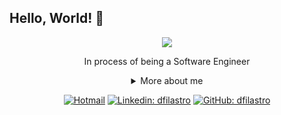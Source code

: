 ## Hello, World! 👋

<div align="center">

<img src="https://media.giphy.com/media/Dd7qpkZOyu436/giphy.gif" />
<!-- <img src="https://i2.wp.com/omanualdofreelancer.com/wp-content/uploads/2019/05/xcvxcvcvcv.gif?resize=490%2C294&ssl=1" /> -->

In process of being a Software Engineer

<details>
  <summary> More about me</summary>
<div align="left">

```js
const dfilastro = {
  personal: {
    fullName: "Diego Filastro",
    birthDate: "1990-08-13",
    pronouns: "he" | "him",
    interests: ["language learning", "xxxx", "xxxxxxx", "xxxxx"],
    motivation: [
      "xxxxxxxxxxxxxxxxxxxxxxxxxxxxxxxxx",
      "xxxxxxxxxxxxxxxxxxxxxxxxxxxxxxxxx",
    ],
  },
  technical: {
    technologies: {
      frontEnd: {
        Javascript: ["React"],
        HTML: ["HTML5", "Semantic HTML"],
        CSS: ["sass", "styled-components", "Bootstrap"],
      },
      backEnd: {
        Javascript: ["Node.js"],
      },
    },
  },
};
```

  </div>
</details>

[![Hotmail](https://img.shields.io/twitter/url?label=email&logo=microsoft-outlook&style=social&url=http://mailto:d.filastro@hotmail.com)](mailto:d.filastro@hotmail.com)
[![Linkedin: dfilastro](https://img.shields.io/badge/-dfilastro-blue?style=flat-square&logo=Linkedin&logoColor=white&link=https://www.linkedin.com/in/diego-filastro-74855a39/)](https://www.linkedin.com/in/diego-filastro-74855a39/)
[![GitHub: dfilastro](https://img.shields.io/github/followers/dfilastro?label=follow&style=social)](https://github.com/dfilastro)

</div>
